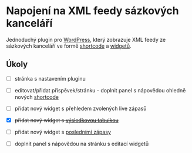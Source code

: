 # Napojení na XML feedy sázkových kanceláří

Jednoduchý plugin pro [WordPress][1], který zobrazuje XML feedy ze sázkových kanceláří ve formě [shortcode][2] a [widgetů][3].

## Úkoly

- [ ] stránka s nastavením pluginu
- [ ] editovat/přidat příspěvek/stránku - doplnit panel s nápovědou ohledně nových [shortcode][2]
- [ ] přidat nový widget s přehledem zvolených live zápasů
- [x] ~~přidat nový widget s [výsledkovou tabulkou][5]~~
- [ ] přidat nový widget s [posledními zápasy][4]
- [ ] doplnit panel s nápovědou na stránku s editací widgetů


[1]: https://wordpress.org/plugins
[2]: https://codex.wordpress.org/Shortcode
[3]: https://codex.wordpress.org/WordPress_Widgets
[4]: https://premierleague.cz/zapasy/
[5]: https://premierleague.cz/tabulka/
